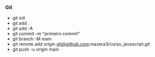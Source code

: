 ### Git
- git init
- git add .
- git add -A
- git commit -m "primeiro commit"
- git branch -M main
- git remote add origin git@github.com:mazera3/curso_javascript.git
- git push -u origin main